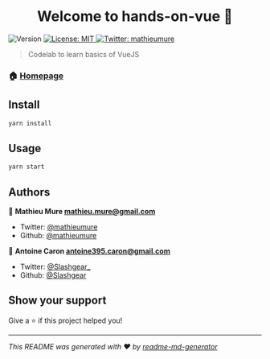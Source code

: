 <h1 align="center">Welcome to hands-on-vue 👋</h1>
<p>
  <img alt="Version" src="https://img.shields.io/badge/version-1.0.0-blue.svg?cacheSeconds=2592000" />
  <a href="#" target="_blank">
    <img alt="License: MIT" src="https://img.shields.io/badge/License-MIT-yellow.svg" />
  </a>
  <a href="https://twitter.com/mathieumure" target="_blank">
    <img alt="Twitter: mathieumure" src="https://img.shields.io/twitter/follow/mathieumure.svg?style=social" />
  </a>
</p>

> Codelab to learn basics of VueJS

### 🏠 [Homepage](https://hands-on-vue.netlify.com/)


## Install

```sh
yarn install
```

## Usage

```sh
yarn start
```

## Authors

👤 **Mathieu Mure <mathieu.mure@gmail.com>**

* Twitter: [@mathieumure](https://twitter.com/mathieumure)
* Github: [@mathieumure](https://github.com/mathieumure)

👤 **Antoine Caron <antoine395.caron@gmail.com>**

* Twitter: [@Slashgear_](https://twitter.com/Slashgear_)
* Github: [@Slashgear](https://github.com/Slashgear)

## Show your support

Give a ⭐️ if this project helped you!

***
_This README was generated with ❤️ by [readme-md-generator](https://github.com/kefranabg/readme-md-generator)_
